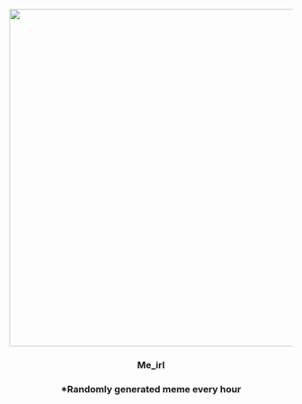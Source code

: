 <p align="center">
        <img src="https://i.redd.it/ic348x1mtmo91.jpg" width="600" height="600">
        </p>
        <h3 align="center">Me_irl</h3>
        <h3 align="center">*Randomly generated meme every hour</h3>
    